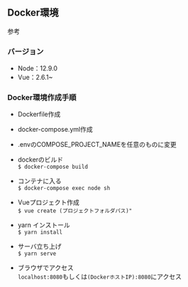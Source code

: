## Docker環境
参考

### バージョン
- Node：12.9.0
- Vue：2.6.1~

### Docker環境作成手順
- Dockerfile作成

- docker-compose.yml作成

- .envのCOMPOSE_PROJECT_NAMEを任意のものに変更

- dockerのビルド  
`$ docker-compose build`

- コンテナに入る  
`$ docker-compose exec node sh`

- Vueプロジェクト作成  
`$ vue create (プロジェクトフォルダパス)"`

- yarn インストール  
`$ yarn install`

- サーバ立ち上げ  
`$ yarn serve`

- ブラウザでアクセス  
`localhost:8080`もしくは`(DockerホストIP):8080`にアクセス

